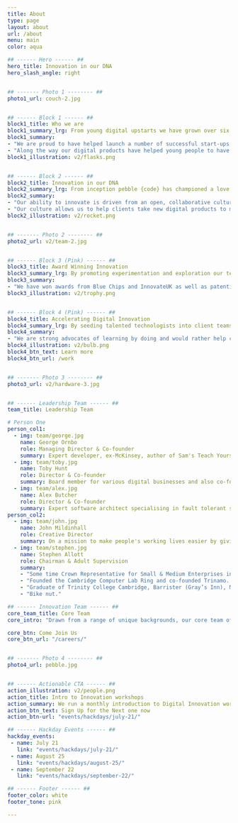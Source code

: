 ```yaml
---
title: About
type: page
layout: about
url: /about
menu: main
color: aqua

## ------ Hero ------ ##
hero_title: Innovation in our DNA
hero_slash_angle: right


## ------- Photo 1 -------- ##
photo1_url: couch-2.jpg


## ------ Block 1 ------ ##
block1_title: Who we are
block1_summary_lrg: From young digital upstarts we have grown over six years into a business that combines cutting-edge digital innovation with deep business rigour.
block1_summary:
- "We are proud to have helped launch a number of successful start-ups and to have supported global enterprises embrace digital disruption."
- "Along the way our digital products have helped young people to have a national voice, improved safety, cast actors, made TV ads, played bingo and unlocked locker doors."
block1_illustration: v2/flasks.png


## ------ Block 2 ------ ##
block2_title: Innovation in our DNA
block2_summary_lrg: From inception pebble {code} has championed a love of experimentation and invention.
block2_summary:
- "Our ability to innovate is driven from an open, collaborative culture that promotes autonomy over micro-management and working software over meetings."
- "Our culture allows us to help clients take new digital products to market, revolutionise existing business processes and find innovation in even the dustiest of drawers."
block2_illustration: v2/rocket.png


## ------- Photo 2 -------- ##
photo2_url: v2/team-2.jpg


## ------ Block 3 (Pink) ------ ##
block3_title: Award Winning Innovation
block3_summary_lrg: By promoting experimentation and exploration our team challenge clients to be brave and think differently.
block3_summary:
- "We have won awards from Blue Chips and InnovateUK as well as patenting technical inventions. Whether we are creating a high-frequency audio tagging product or a musical instrument made from bananas our thirst for innovation is what drives the team and our culture."
block3_illustration: v2/trophy.png


## ------ Block 4 (Pink) ------ ##
block4_title: Accelerating Digital Innovation
block4_summary_lrg: By seeding talented technologists into client teams we are able to accelerate both the delivery of digital products and building internal capability.
block4_summary:
- "We are strong advocates of learning by doing and would rather help clients understand Agile by running a project than sitting in a classroom.  We advocate continuous delivery and helping clients to ship digital products as soon as possible."
block4_illustration: v2/bulb.png
block4_btn_text: Learn more
block4_btn_url: /work


## ------- Photo 3 -------- ##
photo3_url: v2/hardware-3.jpg


## ------ Leadership Team ------ ##
team_title: Leadership Team

# Person One
person_col1:
  - img: team/george.jpg
    name: George Ornbo
    role: Managing Director & Co-founder
    summary: Expert developer, ex-McKinsey, author of Sam's Teach Yourself Node.js in 24 hours and writes for Guardian on technology matters. Clients include Shell, Cancer Research UK, Energy Saving Trust and Prince's Trust. Edinburgh University.
  - img: team/toby.jpg
    name: Toby Hunt
    role: Director & Co-founder
    summary: Board member for various digital businesses and also co-founder of pebble.it. Expert in leadership and managing teams on rapid development projects and passionate about affecting positive technological change and digital transformation. Previously worked as a business systems analyst and project manager at M&S. Durham University, Computer Science.
  - img: team/alex.jpg
    name: Alex Butcher
    role: Director & Co-founder
    summary: Expert software architect specialising in fault tolerant system design. Passionate about continuous delivery and the application of agile and lean principles to improve processes. Durham University, Computer Science.
person_col2:
  - img: team/john.jpg
    name: John Mildinhall
    role: Creative Director
    summary: On a mission to make people's working lives easier by giving them truly great software. Combining rigorous user research with a dose of inspiration and creativity, his team crafts applications that place power into the hands of the user - saving time, providing deeper insights and smoothing processes. He has a Ph.D. in Experimental Psychology, is the co-author of Heads up Psychology, and has designed industrial control interfaces, trading systems for global banks, intelligence systems and scientific research platforms. Clients include EDF, HSBC, National Grid and AstraZeneca."
  - img: team/stephen.jpg
    name: Stephen Allott
    role: Chairman & Adult Supervision
    summary:
    - "Some time Crown Representative for Small & Medium Enterprises in the Cabinet Office and UK delegate for the D5. Chaired BACFI, Jacobs Rimell, Parc Technology, Inforsense, Applied Generics, COE Group Plc, The Red Gate Council of Advisers, Tideway Systems and Trinamo. NXD on Bright Computing, Trampoline and Zeus."
    - "Founded the Cambridge Computer Lab Ring and co-founded Trinamo. President, CFO and main board director of Micromuse Inc. (NASDAQ MUSE). Worked for McKinsey, Sun Microsystems, Xerox and Essex Court Chambers."
    - "Graduate of Trinity College Cambridge, Barrister (Gray’s Inn), Member of the Bar Council of England and Wales, City Fellow of Hughes Hall Cambridge University."
    - "Bike nut."

## ------ Innovation Team ------ ##
core_team_title: Core Team
core_intro: "Drawn from a range of unique backgrounds, our core team of designers, developers and creative technologists are passionate and commited to innovation. We create Awesome! and have fun doing it!"

core_btn: Come Join Us
core_btn_url: "/careers/"


## ------- Photo 4 -------- ##
photo4_url: pebble.jpg


## ------ Actionable CTA ------ ##
action_illustration: v2/people.png
action_title: Intro to Innovation workshops
action_summary: We run a monthly introduction to Digital Innovation workshop at pebble HQ. This is a practical workshop on techniques that can make your organisation more innovative.
action_btn_text: Sign Up for the Next one now
action_btn-url: "events/hackdays/july-21/"

## ------ Hackday Events ------ ##
hackday_events:
 - name: July 21
   link: "events/hackdays/july-21/"
 - name: August 25
   link: "events/hackdays/august-25/"
 - name: September 22
   link: "events/hackdays/september-22/"

## ------ Footer ------ ##
footer_color: white
footer_tone: pink

---
```

